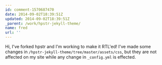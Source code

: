 ```yaml
---
id: comment-1570687470
date: 2014-09-02T18:39:51Z
updated: 2014-09-02T18:39:51Z
_parent: /work/hpstr-jekyll-theme/
name: fred
url: ''
---
```


Hi, I've forked hpstr and I'm working to make it RTL'ed! I've made
some changes in `/hpstr-jekyll-theme/tree/master/assets/css`, but they are not affected
on my site while any change in `_config.yml` is effected.
